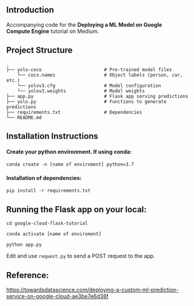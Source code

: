 ## Introduction

Accompanying code for the **Deploying a ML Model on Google Compute Engine** tutorial on Medium.

## Project Structure

    .
    ├── yolo-coco                       # Pre-trained model files
        └── coco.names                  # Object labels (person, car, etc.)
        └── yolov3.cfg                  # Model configuration
        └── yolov3.weights              # Model weights              
    ├── app.py                          # Flask app serving predictions
    ├── yolo.py                         # Functions to generate predictions
    ├── requirements.txt                # Dependencies
    └── README.md


## Installation Instructions

#### Create your python environment. If using conda:

`conda create -n [name of enviroment] python=3.7`

#### Installation of dependencies:

`pip install -r requirements.txt`


## Running the Flask app on your local:

`cd google-cloud-flask-tutorial`

`conda activate [name of enviroment]`

`python app.py`

Edit and use `request.py` to send a POST request to the app. 

## Reference:
https://towardsdatascience.com/deploying-a-custom-ml-prediction-service-on-google-cloud-ae3be7e6d38f